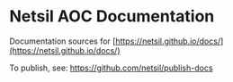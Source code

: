 # Netsil AOC Documentation

Documentation sources for [https://netsil.github.io/docs/](https://netsil.github.io/docs/)

To publish, see: https://github.com/netsil/publish-docs
